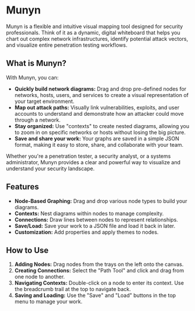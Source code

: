 # Munyn

Munyn is a flexible and intuitive visual mapping tool designed for security professionals. Think of it as a dynamic, digital whiteboard that helps you chart out complex network infrastructures, identify potential attack vectors, and visualize entire penetration testing workflows.

## What is Munyn?

With Munyn, you can:

*   **Quickly build network diagrams:** Drag and drop pre-defined nodes for networks, hosts, users, and services to create a visual representation of your target environment.
*   **Map out attack paths:** Visually link vulnerabilities, exploits, and user accounts to understand and demonstrate how an attacker could move through a network.
*   **Stay organized:** Use "contexts" to create nested diagrams, allowing you to zoom in on specific networks or hosts without losing the big picture.
*   **Save and share your work:** Your graphs are saved in a simple JSON format, making it easy to store, share, and collaborate with your team.

Whether you're a penetration tester, a security analyst, or a systems administrator, Munyn provides a clear and powerful way to visualize and understand your security landscape.

## Features

*   **Node-Based Graphing:** Drag and drop various node types to build your diagrams.
*   **Contexts:** Nest diagrams within nodes to manage complexity.
*   **Connections:** Draw lines between nodes to represent relationships.
*   **Save/Load:** Save your work to a JSON file and load it back in later.
*   **Customization:** Add properties and apply themes to nodes.

## How to Use

1.  **Adding Nodes:** Drag nodes from the trays on the left onto the canvas.
2.  **Creating Connections:** Select the "Path Tool" and click and drag from one node to another.
3.  **Navigating Contexts:** Double-click on a node to enter its context. Use the breadcrumb trail at the top to navigate back.
4.  **Saving and Loading:** Use the "Save" and "Load" buttons in the top menu to manage your work.
